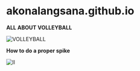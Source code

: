 # akonalangsana.github.io
**ALL ABOUT VOLLEYBALL**

![VOLLEYBALL](https://static.vecteezy.com/system/resources/previews/008/957/267/original/volleyball-icon-clipart-in-flat-animated-illustration-on-white-background-vector.jpg)

**How to do a proper spike**

![ll](https://www.researchgate.net/publication/351938343/figure/fig1/AS:1080253107712049@1634563819914/A-series-of-action-diagrams-of-volleyball-spiking.jpg)
